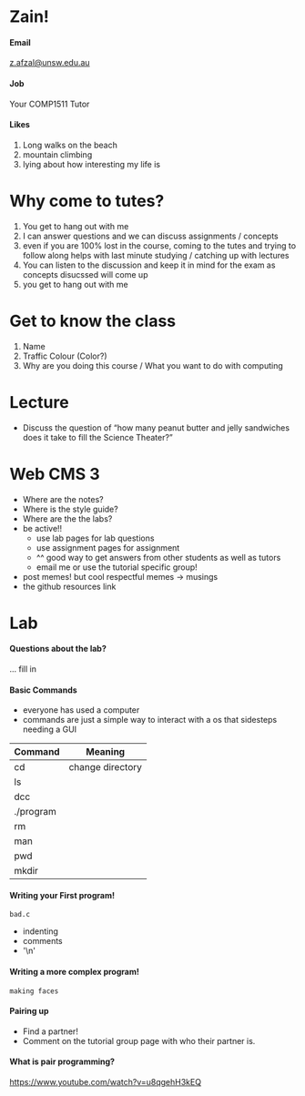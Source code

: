 # Zain!
#### Email
z.afzal@unsw.edu.au
#### Job
Your COMP1511 Tutor

#### Likes
1. Long walks on the beach
2. mountain climbing
3. lying about how interesting my life is

# Why come to tutes?
1. You get to hang out with me
2. I can answer questions and we can discuss assignments / concepts
3. even if you are 100% lost in the course, coming to the tutes and trying to follow along helps with last minute studying / catching up with lectures
4. You can listen to the discussion and keep it in mind for the exam as concepts disucssed will come up
5. you get to hang out with me

# Get to know the class

1. Name
2. Traffic Colour (Color?)
3. Why are you doing this course / What you want to do with computing

# Lecture

- Discuss the question of “how many peanut butter and jelly sandwiches does it take to fill the Science Theater?”

# Web CMS 3

- Where are the notes?
- Where is the style guide?
- Where are the the labs?
- be active!!
    - use lab pages for lab questions
    - use assignment pages for assignment
    - ^^ good way to get answers from other students as well as tutors
    - email me or use the tutorial specific group!
- post memes! but cool respectful memes -> musings
- the github resources link

# Lab

#### Questions about the lab?

... fill in

#### Basic Commands

- everyone has used a computer
- commands are just a simple way to interact with a os that sidesteps needing a GUI

| Command | Meaning |
|---|---|
| cd | change directory |
| ls | |
| dcc | |
| ./program |
| rm | |
| man | |
| pwd | |
| mkdir | |
#### Writing your First program!

`bad.c`

- indenting
- comments
- '\n'

#### Writing a more complex program!

`making faces`

#### Pairing up
- Find a partner!
- Comment on the tutorial group page with who their partner is.

#### What is pair programming?
https://www.youtube.com/watch?v=u8qgehH3kEQ



